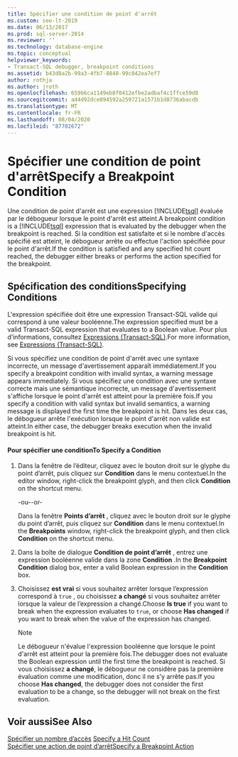 ```yaml
---
title: Spécifier une condition de point d'arrêt
ms.custom: seo-lt-2019
ms.date: 06/13/2017
ms.prod: sql-server-2014
ms.reviewer: ''
ms.technology: database-engine
ms.topic: conceptual
helpviewer_keywords:
- Transact-SQL debugger, breakpoint conditions
ms.assetid: b43d8a2b-99a3-4fb7-8848-99c042ea7ef7
author: rothja
ms.author: jroth
ms.openlocfilehash: 659b6ca1149eb8f0412efbe2adbaf4c1ffce59d8
ms.sourcegitcommit: ad4d92dce894592a259721a1571b1d8736abacdb
ms.translationtype: MT
ms.contentlocale: fr-FR
ms.lasthandoff: 08/04/2020
ms.locfileid: "87702672"
---
```

# <a name="specify-a-breakpoint-condition"></a><span data-ttu-id="b12f5-102">Spécifier une condition de point d'arrêt</span><span class="sxs-lookup"><span data-stu-id="b12f5-102">Specify a Breakpoint Condition</span></span>
  <span data-ttu-id="b12f5-103">Une condition de point d'arrêt est une expression [!INCLUDE[tsql](../../includes/tsql-md.md)] évaluée par le débogueur lorsque le point d'arrêt est atteint.</span><span class="sxs-lookup"><span data-stu-id="b12f5-103">A breakpoint condition is a [!INCLUDE[tsql](../../includes/tsql-md.md)] expression that is evaluated by the debugger when the breakpoint is reached.</span></span> <span data-ttu-id="b12f5-104">Si la condition est satisfaite et si le nombre d'accès spécifié est atteint, le débogueur arrête ou effectue l'action spécifiée pour le point d'arrêt.</span><span class="sxs-lookup"><span data-stu-id="b12f5-104">If the condition is satisfied and any specified hit count reached, the debugger either breaks or performs the action specified for the breakpoint.</span></span>  
  
## <a name="specifying-conditions"></a><span data-ttu-id="b12f5-105">Spécification des conditions</span><span class="sxs-lookup"><span data-stu-id="b12f5-105">Specifying Conditions</span></span>  
 <span data-ttu-id="b12f5-106">L'expression spécifiée doit être une expression Transact-SQL valide qui correspond à une valeur booléenne.</span><span class="sxs-lookup"><span data-stu-id="b12f5-106">The expression specified must be a valid Transact-SQL expression that evaluates to a Boolean value.</span></span> <span data-ttu-id="b12f5-107">Pour plus d’informations, consultez [Expressions &#40;Transact-SQL&#41;](/sql/t-sql/language-elements/expressions-transact-sql).</span><span class="sxs-lookup"><span data-stu-id="b12f5-107">For more information, see [Expressions &#40;Transact-SQL&#41;](/sql/t-sql/language-elements/expressions-transact-sql).</span></span>  
  
 <span data-ttu-id="b12f5-108">Si vous spécifiez une condition de point d'arrêt avec une syntaxe incorrecte, un message d'avertissement apparaît immédiatement.</span><span class="sxs-lookup"><span data-stu-id="b12f5-108">If you specify a breakpoint condition with invalid syntax, a warning message appears immediately.</span></span> <span data-ttu-id="b12f5-109">Si vous spécifiez une condition avec une syntaxe correcte mais une sémantique incorrecte, un message d'avertissement s'affiche lorsque le point d'arrêt est atteint pour la première fois.</span><span class="sxs-lookup"><span data-stu-id="b12f5-109">If you specify a condition with valid syntax but invalid semantics, a warning message is displayed the first time the breakpoint is hit.</span></span> <span data-ttu-id="b12f5-110">Dans les deux cas, le débogueur arrête l'exécution lorsque le point d'arrêt non valide est atteint.</span><span class="sxs-lookup"><span data-stu-id="b12f5-110">In either case, the debugger breaks execution when the invalid breakpoint is hit.</span></span>  
  
#### <a name="to-specify-a-condition"></a><span data-ttu-id="b12f5-111">Pour spécifier une condition</span><span class="sxs-lookup"><span data-stu-id="b12f5-111">To Specify a Condition</span></span>  
  
1.  <span data-ttu-id="b12f5-112">Dans la fenêtre de l’éditeur, cliquez avec le bouton droit sur le glyphe du point d’arrêt, puis cliquez sur **Condition** dans le menu contextuel.</span><span class="sxs-lookup"><span data-stu-id="b12f5-112">In the editor window, right-click the breakpoint glyph, and then click **Condition** on the shortcut menu.</span></span>  
  
     <span data-ttu-id="b12f5-113">-ou-</span><span class="sxs-lookup"><span data-stu-id="b12f5-113">-or-</span></span>  
  
     <span data-ttu-id="b12f5-114">Dans la fenêtre **Points d’arrêt** , cliquez avec le bouton droit sur le glyphe du point d’arrêt, puis cliquez sur **Condition** dans le menu contextuel.</span><span class="sxs-lookup"><span data-stu-id="b12f5-114">In the **Breakpoints** window, right-click the breakpoint glyph, and then click **Condition** on the shortcut menu.</span></span>  
  
2.  <span data-ttu-id="b12f5-115">Dans la boîte de dialogue **Condition de point d’arrêt** , entrez une expression booléenne valide dans la zone **Condition** .</span><span class="sxs-lookup"><span data-stu-id="b12f5-115">In the **Breakpoint Condition** dialog box, enter a valid Boolean expression in the **Condition** box.</span></span>  
  
3.  <span data-ttu-id="b12f5-116">Choisissez **est vrai** si vous souhaitez arrêter lorsque l’expression correspond à `true` , ou choisissez **a changé** si vous souhaitez arrêter lorsque la valeur de l’expression a changé.</span><span class="sxs-lookup"><span data-stu-id="b12f5-116">Choose **Is true** if you want to break when the expression evaluates to `true`, or choose **Has changed** if you want to break when the value of the expression has changed.</span></span>  
  
    > [!NOTE]  
    >  <span data-ttu-id="b12f5-117">Le débogueur n'évalue l'expression booléenne que lorsque le point d'arrêt est atteint pour la première fois.</span><span class="sxs-lookup"><span data-stu-id="b12f5-117">The debugger does not evaluate the Boolean expression until the first time the breakpoint is reached.</span></span> <span data-ttu-id="b12f5-118">Si vous choisissez **a changé**, le débogueur ne considère pas la première évaluation comme une modification, donc il ne s’y arrête pas.</span><span class="sxs-lookup"><span data-stu-id="b12f5-118">If you choose **Has changed**, the debugger does not consider the first evaluation to be a change, so the debugger will not break on the first evaluation.</span></span>  
  
## <a name="see-also"></a><span data-ttu-id="b12f5-119">Voir aussi</span><span class="sxs-lookup"><span data-stu-id="b12f5-119">See Also</span></span>  
 <span data-ttu-id="b12f5-120">[Spécifier un nombre d’accès](specify-a-hit-count.md) </span><span class="sxs-lookup"><span data-stu-id="b12f5-120">[Specify a Hit Count](specify-a-hit-count.md) </span></span>  
 [<span data-ttu-id="b12f5-121">Spécifier une action de point d’arrêt</span><span class="sxs-lookup"><span data-stu-id="b12f5-121">Specify a Breakpoint Action</span></span>](specify-a-breakpoint-action.md)  
